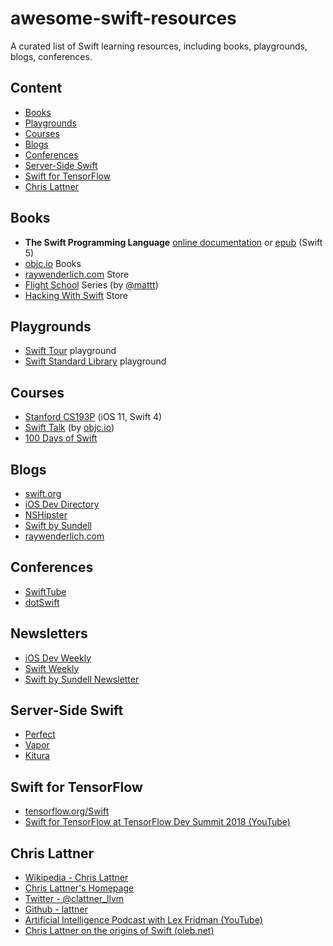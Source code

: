 # awesome-swift-resources
A curated list of Swift learning resources, including books, playgrounds, blogs, conferences.

## Content
 - [Books](#books)
 - [Playgrounds](#playgrounds)
 - [Courses](#courses)
 - [Blogs](#blogs)
 - [Conferences](#conferences)
 - [Server-Side Swift](#server-side-swift)
 - [Swift for TensorFlow](#swift-for-tensorflow)
 - [Chris Lattner](#chris-lattner)
 
## Books
* **The Swift Programming Language** [online documentation](https://docs.swift.org/swift-book/) or [epub](https://docs.swift.org/swift-book/TheSwiftProgrammingLanguageSwift5.epub) (Swift 5)
* [objc.io](https://www.objc.io/books/) Books
* [raywenderlich.com](https://store.raywenderlich.com/) Store
* [Flight School](https://flight.school/) Series (by [@mattt](https://twitter.com/mattt))
* [Hacking With Swift](https://www.hackingwithswift.com/store) Store

## Playgrounds
* [Swift Tour](https://docs.swift.org/swift-book/GuidedTour/GuidedTour.playground.zip) playground
* [Swift Standard Library](https://developer.apple.com/sample-code/swift/downloads/standard-library.zip) playground

## Courses
* [Stanford CS193P](https://itunes.apple.com/us/course/developing-ios-11-apps-with-swift/id1309275316) (iOS 11, Swift 4)
* [Swift Talk](https://talk.objc.io/) (by [objc.io](objc.io))
* [100 Days of Swift](https://www.hackingwithswift.com/100)

## Blogs
* [swift.org](https://swift.org/blog/)
* [iOS Dev Directory](https://iosdevdirectory.com)
* [NSHipster](https://nshipster.com)
* [Swift by Sundell](https://www.swiftbysundell.com/)
* [raywenderlich.com](https://www.raywenderlich.com/ios)

## Conferences
* [SwiftTube](http://www.swifttube.co/)
* [dotSwift](https://www.dotconferences.com/conference/dotswift)

## Newsletters
* [iOS Dev Weekly](https://iosdevweekly.com/)
* [Swift Weekly](https://swiftweekly.com/)
* [Swift by Sundell Newsletter](https://www.swiftbysundell.com/newsletter)

## Server-Side Swift
* [Perfect](https://perfect.org/docs/)
* [Vapor](https://docs.vapor.codes/3.0/)
* [Kitura](https://www.kitura.io/learn.html)

## Swift for TensorFlow
* [tensorflow.org/Swift](https://www.tensorflow.org/swift)
* [Swift for TensorFlow at TensorFlow Dev Summit 2018 (YouTube)](https://www.youtube.com/watch?v=Yze693W4MaU)

## Chris Lattner
* [Wikipedia - Chris Lattner](https://en.wikipedia.org/wiki/Chris_Lattner)
* [Chris Lattner's Homepage](http://nondot.org/~sabre/)
* [Twitter - @clattner_llvm](https://twitter.com/@clattner_llvm)
* [Github - lattner](https://github.com/lattner)
* [Artificial Intelligence Podcast with Lex Fridman (YouTube)](https://www.youtube.com/watch?v=yCd3CzGSte8)
* [Chris Lattner on the origins of Swift (oleb.net)](https://oleb.net/2019/chris-lattner-swift-origins/)